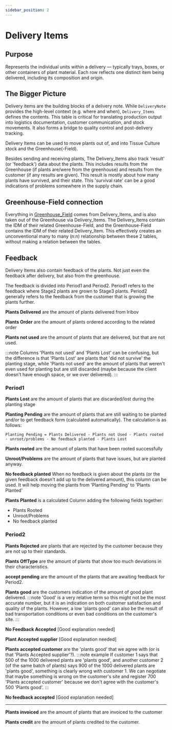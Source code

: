 ```yaml
---
sidebar_position: 2
---
```

# Delivery Items
## Purpose

Represents the individual units within a delivery — typically trays, boxes, or other containers of plant material. Each row reflects one distinct item being delivered, including its composition and origin.

## The Bigger Picture

Delivery items are the building blocks of a delivery note. While `DeliveryNote` provides the high-level context (e.g. where and when), `Delivery_Items` defines the contents. This table is critical for translating production output into logistics documentation, customer communication, and stock movements. It also forms a bridge to quality control and post-delivery tracking.

Delivery Items can be used to move plants out of, and into Tissue Culture stock and the Greenhouse(-Field). 

Besides sending and receiving plants, The Delivery_Items also track 'result' (or 'feedback') data about the plants. This includes results from the Greenhouse (if plants are/were from the greenhouse) and results from the customer (if any results are given). This result is mostly about how many plants have survived, and their state. This 'survival rate' can be a good indications of problems somewhere in the supply chain.

## Greenhouse-Field connection
Everything in [Greenhouse_Field](../Greenhouse/Greenhouse_Field.md) comes from Delivery_Items, and is also taken out of the Greenhouse via Delivery_Items. The Delivery_Items contain the IDM of their related Greenhouse-Field, and the Greenhouse-Field contains the IDM of their related Delivery_Item. This effectively creates an unconventional many to many (n:n) relationship between these 2 tables, without making a relation between the tables.

## Feedback
Delivery Items also contain feedback of the plants. Not just even the feedback after delivery, but also from the greenhouse.

The feedback is divided into Period1 and Period2. Period1 refers to the feedback where Stage2 plants are grown to Stage3 plants. Period2 generally refers to the feedback from the customer that is growing the plants further.

**Plants Delivered** are the amount of plants delivered from Iribov

**Plants Order** are the amount of plants ordered according to the related order

**Plants not used** are the amount of plants that are delivered, but that are not used.

:::note
Columns 'Plants not used' and 'Plants Lost' can be confusing, but the difference is that 'Plants Lost' are plants that 'did not survive' the planting stage, while 'Plants not used' are the amount of plants that weren't even used for planting but are still discarded (maybe because the client doesn't have enough space, or we over delivered).
:::

### Period1
**Plants Lost** are the amount of plants that are discarded/lost during the planting stage

**Planting Pending** are the amount of plants that are still waiting to be planted and/or to get feedback form (calculated automatically). The calculation is as follows:
```
Planting Pending = Plants Delivered - Plants not Used - Plants rooted - unroot/problems - No feedback planted - Plants Lost
```

**Plants rooted** are the amount of plants that have been rooted successfully

**Unroot/Problems** are the amount of plants that have issues, but are planted anyway.

**No feedback planted** When no feedback is given about the plants (or the given feedback doesn't add up to the delivered amount), this column can be used. It will help moving the plants from 'Planting Pending' to 'Plants Planted'

**Plants Planted** is a calculated Column adding the following fields together:
- Plants Rooted
- Unroot/Problems
- No feedback planted

### Period2

**Plants Rejected** are plants that are rejected by the customer because they are not up to their standards.

**Plants OffType** are the amount of plants that show too much deviations in their characteristics.

**accept pending** are the amount of the plants that are awaiting feedback for Period2.

**Plants good** are the customers indication of the amount of good plant delivered. 
:::note
'Good' is a very relative term so this might not be the most accurate number, but it is an indication on both customer satisfaction and quality of the plants. However, a low 'plants good' can also be the result of bad transportation conditions or even bad conditions on the customer's site.
:::

**No Feedback Accepted** [Good explanation needed]

**Plant Accepted supplier** [Good explanation needed]

**Plants accepted customer** are the 'plants good' that we agree with (or is that 'Plants Accepted supplier'?). 
:::note example
If customer 1 says that 500 of the 1000 delivered plants are 'plants good', and another customer 2 (of the same batch of plants) says 900 of the 1000 delivered plants are 'plants good', something is clearly wrong with customer 1. We can negotiate that maybe something is wrong on the customer's site and register 700 'Plants accepted customer' because we don't agree with the customer's 500 'Plants good'.
:::

**No feedback accepted** [Good explanation needed]

---

**Plants invoiced** are the amount of plants that are invoiced to the customer

**Plants credit** are the amount of plants credited to the customer.

